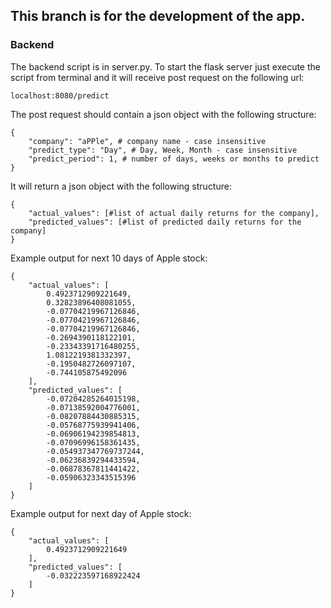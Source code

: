 ## This branch is for the development of the app.


### Backend
The backend script is in server.py. To start the flask server just execute the script from terminal and it will receive post request on the following url: 

    localhost:8080/predict

The post request should contain a json object with the following structure:

    {
        "company": "aPPle", # company name - case insensitive
        "predict_type": "Day", # Day, Week, Month - case insensitive
        "predict_period": 1, # number of days, weeks or months to predict
    }

It will return a json object with the following structure:

    {
        "actual_values": [#list of actual daily returns for the company],
        "predicted_values": [#list of predicted daily returns for the company]
    }

Example output for next 10 days of Apple stock:

    {
        "actual_values": [
            0.4923712909221649,
            0.32823896408081055,
            -0.07704219967126846,
            -0.07704219967126846,
            -0.07704219967126846,
            -0.2694390118122101,
            -0.23343391716480255,
            1.0812219381332397,
            -0.1950482726097107,
            -0.744105875492096
        ],
        "predicted_values": [
            -0.07204285264015198,
            -0.07138592004776001,
            -0.08207884430885315,
            -0.05768775939941406,
            -0.06906194239854813,
            -0.07096996158361435,
            -0.054937347769737244,
            -0.06236839294433594,
            -0.06878367811441422,
            -0.05906323343515396
        ]
    }

Example output for next day of Apple stock:

    {
        "actual_values": [
            0.4923712909221649
        ],
        "predicted_values": [
            -0.032223597168922424
        ]
    }
